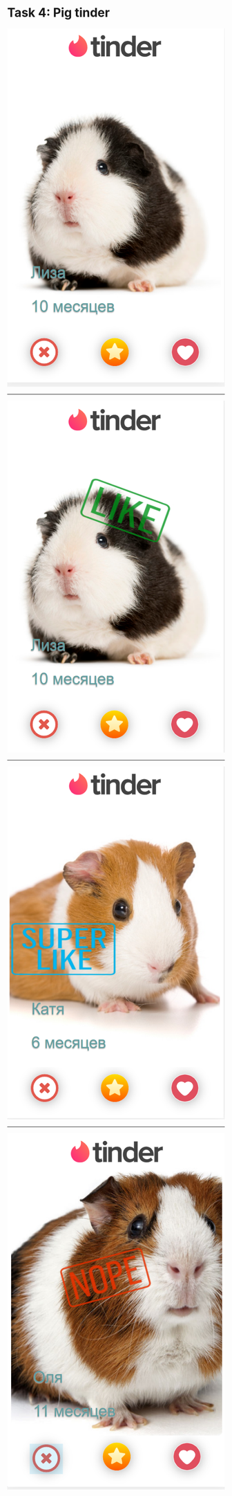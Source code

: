 # Task 4: Pig tinder

![alt](https://github.com/DMozhevitin/ITMO/blob/main/ux-course/images/04/01.png)
________________________________________________________________________________
![alt](https://github.com/DMozhevitin/ITMO/blob/main/ux-course/images/04/02.png)
________________________________________________________________________________
![alt](https://github.com/DMozhevitin/ITMO/blob/main/ux-course/images/04/03.png)
________________________________________________________________________________
![alt](https://github.com/DMozhevitin/ITMO/blob/main/ux-course/images/04/04.png)
